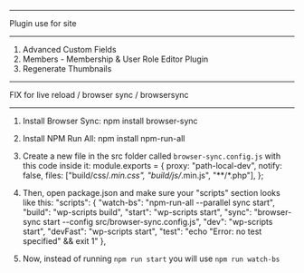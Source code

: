 ********************************
  Plugin use for site
********************************
1. Advanced Custom Fields
2. Members - Membership & User Role Editor Plugin
3. Regenerate Thumbnails

********************************
  FIX for live reload / browser sync / browsersync
********************************

1. Install Browser Sync: npm install browser-sync


2. Install NPM Run All: npm install npm-run-all


3. Create a new file in the src folder called `browser-sync.config.js` with this code inside it:
module.exports = {
	proxy: "path-local-dev",
	notify: false,
	files: ["build/css/*.min.css", "build/js/*.min.js", "**/*.php"],
};

4. Then, open package.json and make sure your "scripts" section looks like this:
"scripts": {
    "watch-bs": "npm-run-all --parallel sync start",
    "build": "wp-scripts build",
    "start": "wp-scripts start",
    "sync": "browser-sync start --config src/browser-sync.config.js",
    "dev": "wp-scripts start",
    "devFast": "wp-scripts start",
    "test": "echo \"Error: no test specified\" && exit 1"
  },

5. Now, instead of running `npm run start` you will use `npm run watch-bs`